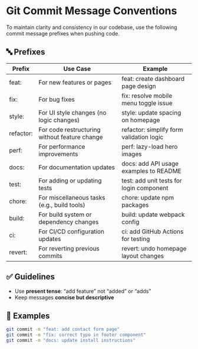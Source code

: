 # Git Commit Message Conventions

To maintain clarity and consistency in our codebase, use the following commit message prefixes when pushing code.

## 🔤 Prefixes

| Prefix     | Use Case                                      | Example                                      |
|------------|-----------------------------------------------|----------------------------------------------|
| feat:      | For new features or pages                     | feat: create dashboard page design           |
| fix:       | For bug fixes                                 | fix: resolve mobile menu toggle issue        |
| style:     | For UI style changes (no logic changes)       | style: update spacing on homepage            |
| refactor:  | For code restructuring without feature change | refactor: simplify form validation logic     |
| perf:      | For performance improvements                  | perf: lazy-load hero images                  |
| docs:      | For documentation updates                     | docs: add API usage examples to README       |
| test:      | For adding or updating tests                  | test: add unit tests for login component     |
| chore:     | For miscellaneous tasks (e.g., build tools)   | chore: update npm packages                   |
| build:     | For build system or dependency changes        | build: update webpack config                 |
| ci:        | For CI/CD configuration updates               | ci: add GitHub Actions for testing           |
| revert:    | For reverting previous commits                | revert: undo homepage layout changes         |

## ✅ Guidelines

- Use **present tense**: “add feature” not “added” or “adds”
- Keep messages **concise but descriptive**

## 🔧 Examples

```bash
git commit -m "feat: add contact form page"
git commit -m "fix: correct typo in footer component"
git commit -m "docs: update install instructions"
